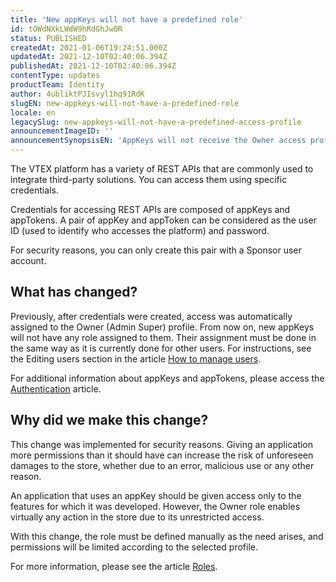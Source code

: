 ```yaml
---
title: 'New appKeys will not have a predefined role'
id: tOWdNXkLWdW9hRdGhJw0R
status: PUBLISHED
createdAt: 2021-01-06T19:24:51.000Z
updatedAt: 2021-12-10T02:40:06.394Z
publishedAt: 2021-12-10T02:40:06.394Z
contentType: updates
productTeam: Identity
author: 4ubliktPJIsvyl1hq91RdK
slugEN: new-appkeys-will-not-have-a-predefined-role
locale: en
legacySlug: new-appkeys-will-not-have-a-predefined-access-profile
announcementImageID: ''
announcementSynopsisEN: 'AppKeys will not receive the Owner access profile by default anymore'
---
```


The VTEX platform has a variety of REST APIs that are commonly used to integrate third-party solutions. You can access them using specific credentials.

Credentials for accessing REST APIs are composed of appKeys and appTokens. A pair of appKey and appToken can be considered as the user ID (used to identify who accesses the platform) and password.

For security reasons, you can only create this pair with a Sponsor user account.

## What has changed?

Previously, after credentials were created, access was automatically assigned to the Owner (Admin Super) profile. From now on, new appKeys will not have any role assigned to them. Their assignment must be done in the same way as it is currently done for other users. For instructions, see the Editing users section in the article [How to manage users](https://help.vtex.com/en/tutorial/managing-users--tutorials_512#editing-users).

For additional information about appKeys and appTokens, please access the [Authentication](https://developers.vtex.com/vtex-developer-docs/docs/getting-started-authentication) article.

## Why did we make this change?

This change was implemented for security reasons. Giving an application more permissions than it should have can increase the risk of unforeseen damages to the store, whether due to an error, malicious use or any other reason.

An application that uses an appKey should be given access only to the features for which it was developed. However, the Owner role enables virtually any action in the store due to its unrestricted access. 

With this change, the role must be defined manually as the need arises, and permissions will be limited according to the selected profile.

For more information, please see the article [Roles](https://help.vtex.com/en/tutorial/access-profiles--7HKK5Uau2H6wxE1rH5oRbc).


